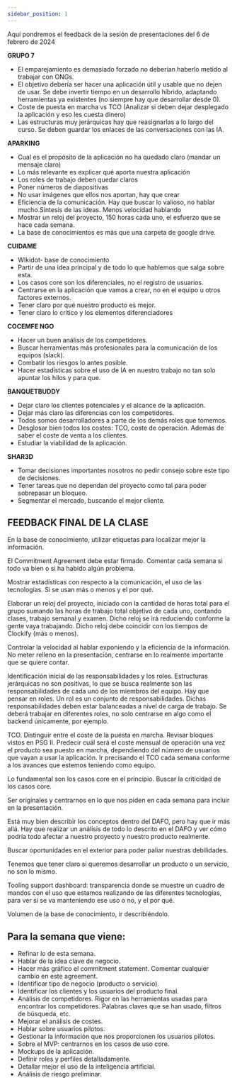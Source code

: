 ```yaml
---
sidebar_position: 1
---
```


Aquí pondremos el feedback de la sesión de presentaciones del 6 de febrero de 2024

**GRUPO 7**
+ El emparejamiento es demasiado forzado no deberían haberlo metido al trabajar con ONGs.
+ El objetivo debería ser hacer una aplicación útil y usable que no dejen de usar. Se debe invertir tiempo en un desarrollo híbrido, adaptando herramientas ya existentes (no siempre hay que desarrollar desde 0).
+ Coste de puesta en marcha vs TCO (Analizar si deben dejar desplegado la aplicación y eso les cuesta dinero)
+ Las estructuras muy jerárquicas hay que reasignarlas a lo largo del curso.
Se deben guardar los enlaces de las conversaciones con las IA.

**APARKING**
+ Cual es el propósito de la aplicación no ha quedado claro (mandar un mensaje claro)
+ Lo más relevante es explicar qué aporta nuestra aplicación
+ Los roles de trabajo deben quedar claros
+ Poner números de diapositivas
+ No usar imágenes que ellos nos aportan, hay que crear
+ Eficiencia de la comunicación. Hay que buscar lo valioso, no hablar mucho.Síntesis de las ideas. Menos velocidad hablando
+ Mostrar un reloj del proyecto, 150 horas cada uno, el esfuerzo que se hace cada semana.
+ La base de conocimientos es más que una carpeta de google drive.

**CUIDAME**
+ WIkidot- base de conocimiento
+ Partir de una idea principal y de todo lo que hablemos que salga sobre esta.
+ Los casos core son los diferenciales, no el registro de usuarios.
+ Centrarse en la aplicación que vamos a crear, no en el equipo u otros factores externos.
+ Tener claro por qué nuestro producto es mejor.
+ Tener claro lo crítico y los elementos diferenciadores

**COCEMFE NGO**
+ Hacer un buen análisis de los competidores.
+ Buscar herramientas más profesionales para la comunicación de los equipos (slack).
+ Combatir los riesgos lo antes posible.
+ Hacer estadísticas sobre el uso de IA en nuestro trabajo no tan solo apuntar los hilos y para que.

**BANQUETBUDDY**
+ Dejar claro los clientes potenciales y el alcance de la aplicación.
+ Dejar más claro las diferencias con los competidores.
+ Todos somos desarrolladores a parte de los demás roles que tomemos.
+ Desglosar bien todos los costes: TCO, coste de operación. Además de saber el coste de venta a los clientes.
+ Estudiar la viabilidad de la aplicación.

**SHAR3D**
+ Tomar decisiones importantes nosotros no pedir consejo sobre este tipo de decisiones.
+ Tener tareas que no dependan del proyecto  como tal para poder sobrepasar un bloqueo.
+ Segmentar el mercado, buscando el mejor cliente.

## FEEDBACK FINAL DE LA CLASE

En la base de conocimiento, utilizar etiquetas para localizar mejor la información.
 
El Commitment Agreement debe estar firmado. Comentar cada semana si todo va bien o si ha habido algún problema.
 
Mostrar estadísticas con respecto a la comunicación, el uso de las tecnologías. Si se usan más o menos y el por qué.
 
Elaborar un reloj del proyecto, iniciado con la cantidad de horas total para el grupo sumando las horas de trabajo total objetivo de cada uno, contando clases, trabajo semanal y examen. Dicho reloj se irá reduciendo conforme la gente vaya trabajando. Dicho reloj debe coincidir con los tiempos de Clockify (más o menos).
 
Controlar la velocidad al hablar exponiendo y la eficiencia de la información. No meter relleno en la presentación, centrarse en lo realmente importante que se quiere contar.
 
Identificación inicial de las responsabilidades y los roles. Estructuras jerárquicas no son positivas, lo que se busca realmente son las responsabilidades de cada uno de los miembros del equipo. Hay que pensar en roles. Un rol es un conjunto de responsabilidades. Dichas responsabilidades deben estar balanceadas a nivel de carga de trabajo. Se deberá trabajar en diferentes roles, no solo centrarse en algo como el backend únicamente, por ejemplo.
 
TCO. Distinguir entre el coste de la puesta en marcha. Revisar bloques vistos en PSG II. Predecir cuál será el coste mensual de operación una vez el producto sea puesto en marcha, dependiendo del número de usuarios que vayan a usar la aplicación. Ir precisando el TCO cada semana conforme a los avances que estemos teniendo como equipo.
 
Lo fundamental son los casos core en el principio. Buscar la criticidad de los casos core.
 
Ser originales y centrarnos en lo que nos piden en cada semana para incluir en la presentación.
 
Está muy bien describir los conceptos dentro del DAFO, pero hay que ir más allá. Hay que realizar un análisis de todo lo descrito en el DAFO y ver cómo podría todo afectar a nuestro proyecto y nuestro producto realmente.
 
Buscar oportunidades en el exterior para poder paliar nuestras debilidades.
 
Tenemos que tener claro si queremos desarrollar un producto o un servicio, no son lo mismo.
 
Tooling support dashboard: transparencia donde se muestre un cuadro de mandos con el uso que estamos realizando de las diferentes tecnologías, para ver si se va manteniendo ese uso o no, y el por qué.
 
Volumen de la base de conocimiento, ir describiéndolo.

## Para la semana que viene:

+ Refinar lo de esta semana.
+ Hablar de la idea clave de negocio.
+ Hacer más gráfico el commitment statement. Comentar cualquier cambio en este agreement.
+ Identificar tipo de negocio (producto o servicio).
+ Identificar los clientes y los usuarios del producto final.
+ Análisis de competidores. Rigor en las herramientas usadas para encontrar los competidores. Palabras claves que se han usado, filtros de búsqueda, etc.
+ Mejorar el análisis de costes.
+ Hablar sobre usuarios pilotos.
+ Gestionar la información que nos proporcionen los usuarios pilotos.
+ Sobre el MVP: centrarnos en los casos de uso core.
+ Mockups de la aplicación.
+ Definir roles y perfiles detalladamente.
+ Detallar mejor el uso de la inteligencia artificial.
+ Análisis de riesgo preliminar.